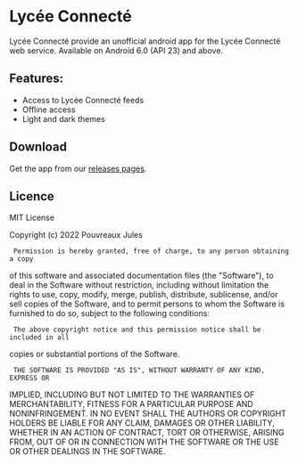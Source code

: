 # Lycée Connecté
Lycée Connecté provide an unofficial android app for the Lycée Connecté web service.
Available on Android 6.0 (API 23) and above.

## Features:
* Access to Lycée Connecté feeds
* Offline access
* Light and dark themes

## Download
Get the app from our [releases pages](https://github.com/JulesPvx/lycee-connecte-app/releases).

## Licence
MIT License

Copyright (c) 2022 Pouvreaux Jules

     Permission is hereby granted, free of charge, to any person obtaining a copy
of this software and associated documentation files (the "Software"), to deal
in the Software without restriction, including without limitation the rights
to use, copy, modify, merge, publish, distribute, sublicense, and/or sell
copies of the Software, and to permit persons to whom the Software is
furnished to do so, subject to the following conditions:

     The above copyright notice and this permission notice shall be included in all
copies or substantial portions of the Software.

     THE SOFTWARE IS PROVIDED "AS IS", WITHOUT WARRANTY OF ANY KIND, EXPRESS OR
IMPLIED, INCLUDING BUT NOT LIMITED TO THE WARRANTIES OF MERCHANTABILITY,
FITNESS FOR A PARTICULAR PURPOSE AND NONINFRINGEMENT. IN NO EVENT SHALL THE
AUTHORS OR COPYRIGHT HOLDERS BE LIABLE FOR ANY CLAIM, DAMAGES OR OTHER
LIABILITY, WHETHER IN AN ACTION OF CONTRACT, TORT OR OTHERWISE, ARISING FROM,
OUT OF OR IN CONNECTION WITH THE SOFTWARE OR THE USE OR OTHER DEALINGS IN THE
SOFTWARE.
